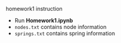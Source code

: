 homework1 instruction

- Run **Homework1.ipynb**
- `nodes.txt` contains node information
- `springs.txt` contains spring information

